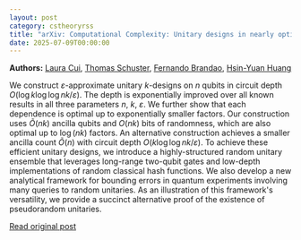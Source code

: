 ```yaml
---
layout: post
category: cstheoryrss
title: "arXiv: Computational Complexity: Unitary designs in nearly optimal depth"
date: 2025-07-09T00:00:00
---
```


**Authors:** [Laura Cui](https://dblp.uni-trier.de/search?q=Laura+Cui), [Thomas Schuster](https://dblp.uni-trier.de/search?q=Thomas+Schuster), [Fernando Brandao](https://dblp.uni-trier.de/search?q=Fernando+Brandao), [Hsin-Yuan Huang](https://dblp.uni-trier.de/search?q=Hsin-Yuan+Huang)

We construct $\varepsilon$-approximate unitary $k$-designs on $n$ qubits in
circuit depth $O(\log k \log \log n k / \varepsilon)$. The depth is
exponentially improved over all known results in all three parameters $n$, $k$,
$\varepsilon$. We further show that each dependence is optimal up to
exponentially smaller factors. Our construction uses $\tilde{{O}}(nk)$ ancilla
qubits and ${O}(nk)$ bits of randomness, which are also optimal up to $\log(n
k)$ factors. An alternative construction achieves a smaller ancilla count
$\tilde{{O}}(n)$ with circuit depth ${O}(k \log \log nk/\varepsilon)$. To
achieve these efficient unitary designs, we introduce a highly-structured
random unitary ensemble that leverages long-range two-qubit gates and low-depth
implementations of random classical hash functions. We also develop a new
analytical framework for bounding errors in quantum experiments involving many
queries to random unitaries. As an illustration of this framework's
versatility, we provide a succinct alternative proof of the existence of
pseudorandom unitaries.

[Read original post](http://arxiv.org/abs/2507.06216v1)
